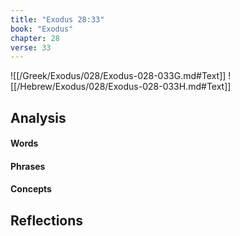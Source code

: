 ```yaml
---
title: "Exodus 28:33"
book: "Exodus"
chapter: 28
verse: 33
---
```

![[/Greek/Exodus/028/Exodus-028-033G.md#Text]]
![[/Hebrew/Exodus/028/Exodus-028-033H.md#Text]]

## Analysis

#### Words

#### Phrases

#### Concepts

## Reflections
